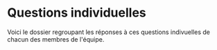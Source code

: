 # Questions individuelles

Voici le dossier regroupant les réponses à ces questions indivuelles de chacun des membres de l'équipe. 
